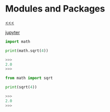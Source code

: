 
Modules and Packages
======

[<<<](https://github.com/ttltrk/PRG/blob/master/PY/DOC/OPYM/OPYM.MD)

[jupyter](https://nbviewer.jupyter.org/github/jmportilla/Complete-Python-Bootcamp/blob/master/Modules%20and%20Packages.ipynb)

```python
import math

print(math.sqrt(4))

>>>
2.0
>>>
```

```python
from math import sqrt

print(sqrt(4))

>>>
2.0
>>>
```
